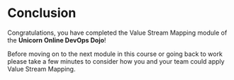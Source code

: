 # Conclusion

Congratulations, you have completed the Value Stream Mapping module of the **Unicorn Online DevOps Dojo**!

Before moving on to the next module in this course or going back to work please take a few minutes to consider how you and your team could apply Value Stream Mapping.
